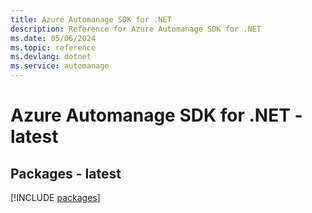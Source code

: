 ```yaml
---
title: Azure Automanage SDK for .NET
description: Reference for Azure Automanage SDK for .NET
ms.date: 05/06/2024
ms.topic: reference
ms.devlang: dotnet
ms.service: automanage
---
```

# Azure Automanage SDK for .NET - latest
## Packages - latest
[!INCLUDE [packages](automanage-index.md)]